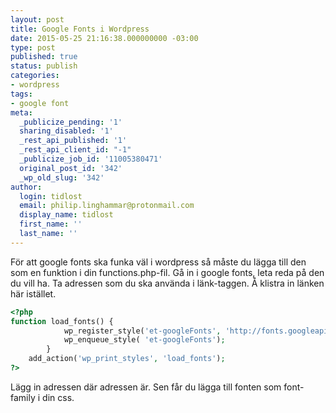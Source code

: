 ```yaml
---
layout: post
title: Google Fonts i Wordpress
date: 2015-05-25 21:16:38.000000000 -03:00
type: post
published: true
status: publish
categories:
- wordpress
tags:
- google font
meta:
  _publicize_pending: '1'
  sharing_disabled: '1'
  _rest_api_published: '1'
  _rest_api_client_id: "-1"
  _publicize_job_id: '11005380471'
  original_post_id: '342'
  _wp_old_slug: '342'
author:
  login: tidlost
  email: philip.linghammar@protonmail.com
  display_name: tidlost
  first_name: ''
  last_name: ''
---
```

För att google fonts ska funka väl i wordpress så måste du lägga till den som en funktion i din functions.php-fil.
Gå in i google fonts, leta reda på den du vill ha. Ta adressen som du ska använda i länk-taggen. Å klistra in länken här istället.
```php
<?php
function load_fonts() {
            wp_register_style('et-googleFonts', 'http://fonts.googleapis.com/css?family=Open+Sans:300italic,400italic,700italic,400,700,300');
            wp_enqueue_style( 'et-googleFonts');
        }
    add_action('wp_print_styles', 'load_fonts');
?>
```
Lägg in adressen där adressen är.
Sen får du lägga till fonten som font-family i din css.

